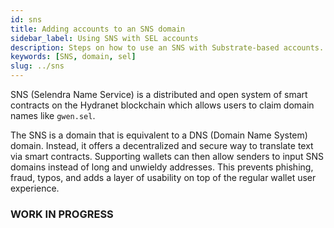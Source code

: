 ```yaml
---
id: sns
title: Adding accounts to an SNS domain
sidebar_label: Using SNS with SEL accounts
description: Steps on how to use an SNS with Substrate-based accounts.
keywords: [SNS, domain, sel]
slug: ../sns
---
```


SNS (Selendra Name Service) is a distributed and open system of smart contracts on the Hydranet
blockchain which allows users to claim domain names like `gwen.sel`.

The SNS is a domain that is equivalent to a DNS (Domain Name System) domain. Instead, it offers a
decentralized and secure way to translate text via smart contracts. Supporting wallets can then
allow senders to input SNS domains instead of long and unwieldy addresses. This prevents phishing,
fraud, typos, and adds a layer of usability on top of the regular wallet user experience.


### WORK IN PROGRESS